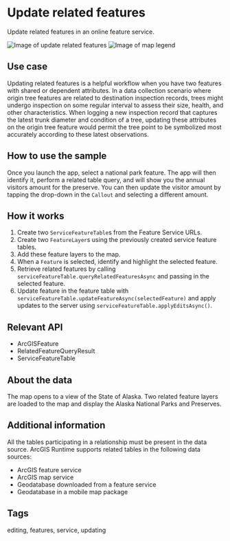 # Update related features

Update related features in an online feature service.

![Image of update related features](update-related-features.png)
![Image of map legend](legend.png)

## Use case

Updating related features is a helpful workflow when you have two features with shared or dependent attributes. In a data collection scenario where origin tree features are related to destination inspection records, trees might undergo inspection on some regular interval to assess their size, health, and other characteristics. When logging a new inspection record that captures the latest trunk diameter and condition of a tree, updating these attributes on the origin tree feature would permit the tree point to be symbolized most accurately according to these latest observations.

## How to use the sample

Once you launch the app, select a national park feature. The app will then identify it, perform a related table query, and will show you the annual visitors amount for the preserve. You can then update the visitor amount by tapping the drop-down in the `Callout` and selecting a different amount.

## How it works

1. Create two `ServiceFeatureTable`s from the Feature Service URLs.
2. Create two `FeatureLayer`s using the previously created service feature tables.
3. Add these feature layers to the map.
4. When a `Feature` is selected, identify and highlight the selected feature.
5. Retrieve related features by calling `serviceFeatureTable.queryRelatedFeaturesAsync` and passing in the selected feature.
6. Update feature in the feature table with `serviceFeatureTable.updateFeatureAsync(selectedFeature)` and apply updates to the server using  `serviceFeatureTable.applyEditsAsync()`.

## Relevant API

* ArcGISFeature
* RelatedFeatureQueryResult
* ServiceFeatureTable

## About the data

The map opens to a view of the State of Alaska. Two related feature layers are loaded to the map and display the Alaska National Parks and Preserves.

## Additional information

All the tables participating in a relationship must be present in the data source. ArcGIS Runtime supports related tables in the following data sources:

* ArcGIS feature service
* ArcGIS map service
* Geodatabase downloaded from a feature service
* Geodatabase in a mobile map package

## Tags

editing, features, service, updating